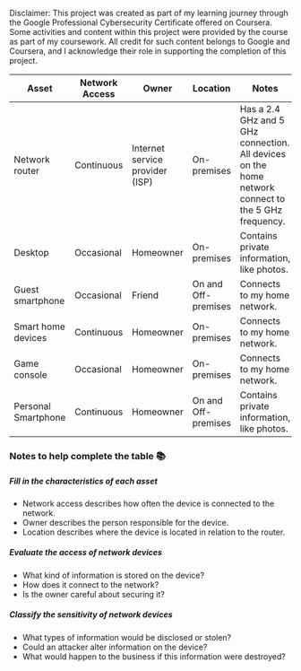 Disclaimer: This project was created as part of my learning journey through the Google Professional Cybersecurity Certificate offered on Coursera. Some activities and content within this project were provided by the course as part of my coursework. All credit for such content belongs to Google and Coursera, and I acknowledge their role in supporting the completion of this project.

| Asset               | Network Access       | Owner                          | Location            | Notes        | Sensitivity  |
| ------------        | ------------         | ------------                   | ------------        | ------------ | ------------ |
| Network router      | Continuous           | Internet service provider (ISP)| On-premises         | Has a 2.4 GHz and 5 GHz connection. All devices on the home network connect to the 5 GHz frequency.| Confidential |
| Desktop             | Occasional           | Homeowner                      | On-premises         | Contains private information, like photos. | Restricted |
| Guest smartphone    | Occasional           | Friend                         | On and Off-premises | Connects to my home network. | Internal-only |
| Smart home devices  | Continuous           | Homeowner                      | On-premises         | Connects to my home network. | Public |
| Game console        | Occasional           | Homeowner                      | On-premises         | Connects to my home network. | Internal-only |
| Personal Smartphone | Continuous           | Homeowner                      | On and Off-premises | Contains private information, like photos. | Restricted |


### Notes to help complete the table 📚
##### Fill in the characteristics of each asset
- Network access describes how often the device is connected to the network.
- Owner describes the person responsible for the device.
- Location describes where the device is located in relation to the router.

##### Evaluate the access of network devices 
- What kind of information is stored on the device?
- How does it connect to the network?
- Is the owner careful about securing it?

##### Classify the sensitivity of network devices
- What types of information would be disclosed or stolen?
- Could an attacker alter information on the device?
- What would happen to the business if this information were destroyed?
